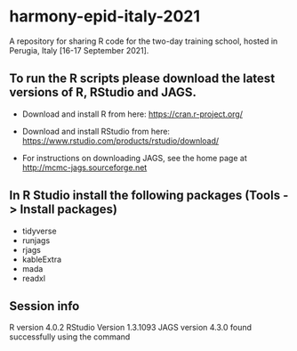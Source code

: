 # harmony-epid-italy-2021
A repository for sharing R code for the two-day training school, hosted in Perugia, Italy [16-17 September 2021].

## To run the R scripts please download the latest versions of R, RStudio and JAGS.

- Download and install R from here: https://cran.r-project.org/

- Download and install RStudio from here: https://www.rstudio.com/products/rstudio/download/

- For instructions on downloading JAGS, see the home page at http://mcmc-jags.sourceforge.net


## In R Studio install the following packages (Tools -> Install packages)

- tidyverse
- runjags
- rjags 
- kableExtra
- mada
- readxl

## Session info
R version 4.0.2
RStudio Version 1.3.1093
JAGS version 4.3.0 found successfully using the command



